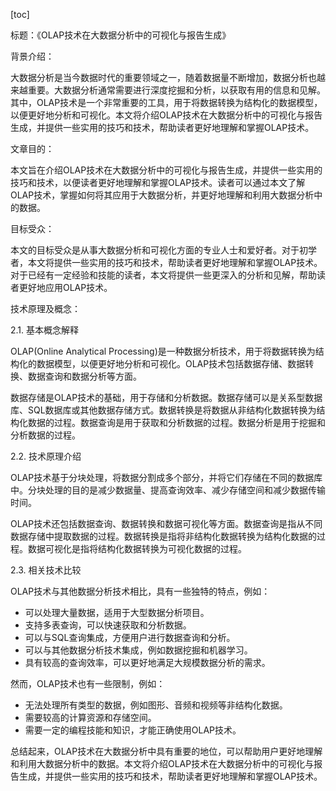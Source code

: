 
[toc]                    
                
                
标题：《OLAP技术在大数据分析中的可视化与报告生成》

背景介绍：

大数据分析是当今数据时代的重要领域之一，随着数据量不断增加，数据分析也越来越重要。大数据分析通常需要进行深度挖掘和分析，以获取有用的信息和见解。其中，OLAP技术是一个非常重要的工具，用于将数据转换为结构化的数据模型，以便更好地分析和可视化。本文将介绍OLAP技术在大数据分析中的可视化与报告生成，并提供一些实用的技巧和技术，帮助读者更好地理解和掌握OLAP技术。

文章目的：

本文旨在介绍OLAP技术在大数据分析中的可视化与报告生成，并提供一些实用的技巧和技术，以便读者更好地理解和掌握OLAP技术。读者可以通过本文了解OLAP技术，掌握如何将其应用于大数据分析，并更好地理解和利用大数据分析中的数据。

目标受众：

本文的目标受众是从事大数据分析和可视化方面的专业人士和爱好者。对于初学者，本文将提供一些实用的技巧和技术，帮助读者更好地理解和掌握OLAP技术。对于已经有一定经验和技能的读者，本文将提供一些更深入的分析和见解，帮助读者更好地应用OLAP技术。

技术原理及概念：

2.1. 基本概念解释

OLAP(Online Analytical Processing)是一种数据分析技术，用于将数据转换为结构化的数据模型，以便更好地分析和可视化。OLAP技术包括数据存储、数据转换、数据查询和数据分析等方面。

数据存储是OLAP技术的基础，用于存储和分析数据。数据存储可以是关系型数据库、SQL数据库或其他数据存储方式。数据转换是将数据从非结构化数据转换为结构化数据的过程。数据查询是用于获取和分析数据的过程。数据分析是用于挖掘和分析数据的过程。

2.2. 技术原理介绍

OLAP技术基于分块处理，将数据分割成多个部分，并将它们存储在不同的数据库中。分块处理的目的是减少数据量、提高查询效率、减少存储空间和减少数据传输时间。

OLAP技术还包括数据查询、数据转换和数据可视化等方面。数据查询是指从不同数据存储中提取数据的过程。数据转换是指将非结构化数据转换为结构化数据的过程。数据可视化是指将结构化数据转换为可视化数据的过程。

2.3. 相关技术比较

OLAP技术与其他数据分析技术相比，具有一些独特的特点，例如：

* 可以处理大量数据，适用于大型数据分析项目。
* 支持多表查询，可以快速获取和分析数据。
* 可以与SQL查询集成，方便用户进行数据查询和分析。
* 可以与其他数据分析技术集成，例如数据挖掘和机器学习。
* 具有较高的查询效率，可以更好地满足大规模数据分析的需求。

然而，OLAP技术也有一些限制，例如：

* 无法处理所有类型的数据，例如图形、音频和视频等非结构化数据。
* 需要较高的计算资源和存储空间。
* 需要一定的编程技能和知识，才能正确使用OLAP技术。

总结起来，OLAP技术在大数据分析中具有重要的地位，可以帮助用户更好地理解和利用大数据分析中的数据。本文将介绍OLAP技术在大数据分析中的可视化与报告生成，并提供一些实用的技巧和技术，帮助读者更好地理解和掌握OLAP技术。

